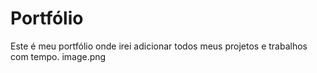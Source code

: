 # Portfólio

Este é meu portfólio onde irei adicionar todos meus projetos e trabalhos com tempo.
image.png